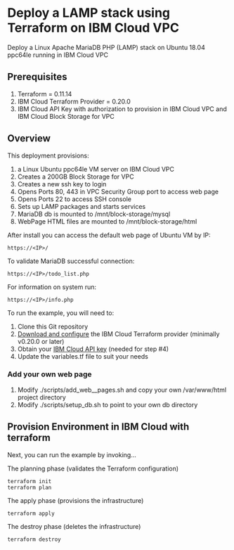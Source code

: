 # Deploy a LAMP stack using Terraform on IBM Cloud VPC 

Deploy a Linux Apache MariaDB PHP (LAMP) stack on Ubuntu 18.04 ppc64le running in IBM Cloud VPC

## Prerequisites 

1. Terraform = 0.11.14 
2. IBM Cloud Terraform Provider = 0.20.0 
3. IBM Cloud API Key with authorization to provision in IBM Cloud VPC and IBM Cloud Block Storage for VPC 

## Overview

This deployment provisions:
  1. a Linux Ubuntu ppc64le VM server on IBM Cloud VPC 
  3. Creates a 200GB Block Storage for VPC  
  4. Creates a new ssh key to login 
  5. Opens Ports 80, 443 in VPC Security Group port to access web page 
  6. Opens Ports 22 to access SSH console
  7. Sets up LAMP packages and starts services
  8. MariaDB db is mounted to /mnt/block-storage/mysql 
  9. WebPage HTML files are mounted to /mnt/block-storage/html 

After install you can access the default web page of Ubuntu VM by IP:

    https://<IP>/  

To validate MariaDB successful connection:  

    https://<IP>/todo_list.php 

For information on system run:  
  
    https://<IP>/info.php 

To run the example, you will need to:

1. Clone this Git repository
2. [Download and configure](https://github.com/IBM-Cloud/terraform-provider-ibm) the IBM Cloud Terraform provider (minimally v0.20.0 or later)
3. Obtain your [IBM Cloud API key](https://cloud.ibm.com) (needed for step #4)
4. Update the variables.tf file to suit your needs

### Add your own web page
  1. Modify ./scripts/add\_web\__pages.sh and copy your own /var/www/html project directory 
  2. Modify ./scripts/setup\_db.sh to point to your own db directory 

## Provision Environment in IBM Cloud with terraform
Next, you can run the example by invoking...

The planning phase (validates the Terraform configuration)

```shell
terraform init
terraform plan
```

The apply phase (provisions the infrastructure)

```shell
terraform apply
```

The destroy phase (deletes the infrastructure)

```shell
terraform destroy
```



